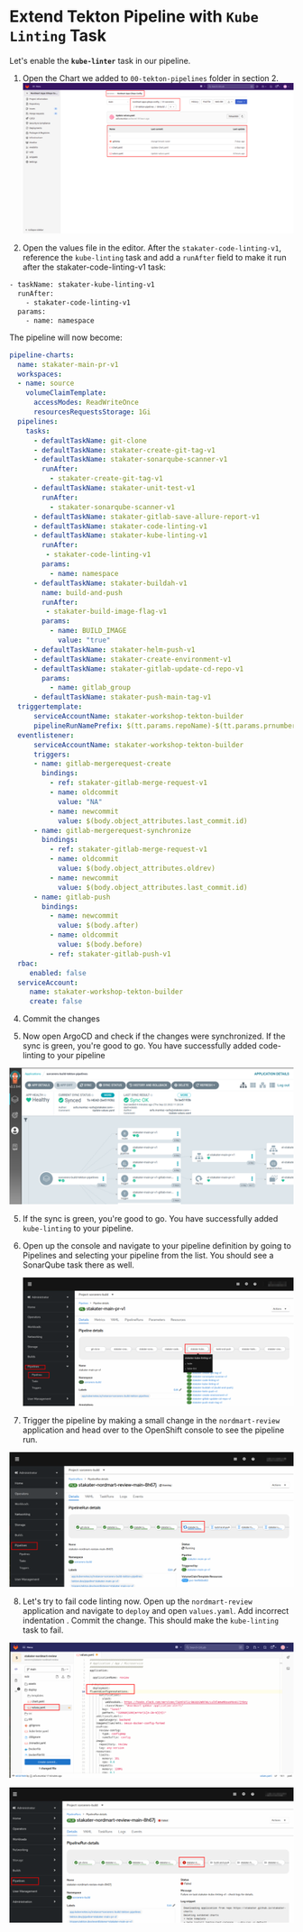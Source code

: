 # Extend Tekton Pipeline with `Kube Linting` Task

Let's enable the **`kube-linter`** task in our pipeline.

1. Open the Chart we added to `00-tekton-pipelines` folder in section 2.
  ![images/pipelines-Nordmart-apps-GitOps-config](images/pipelines-nordmart-apps-gitops-config.png)

2. Open the values file in the editor. After the `stakater-code-linting-v1`, reference the `kube-linting` task and add a `runAfter` field to make it run after the stakater-code-linting-v1 task:

```
- taskName: stakater-kube-linting-v1
  runAfter:
    - stakater-code-linting-v1
  params:
    - name: namespace

```
The pipeline will now become:
   ````yaml
   pipeline-charts:
     name: stakater-main-pr-v1
     workspaces:
     - name: source
       volumeClaimTemplate:
         accessModes: ReadWriteOnce
         resourcesRequestsStorage: 1Gi
     pipelines:
       tasks:
         - defaultTaskName: git-clone
         - defaultTaskName: stakater-create-git-tag-v1
         - defaultTaskName: stakater-sonarqube-scanner-v1
           runAfter:
             - stakater-create-git-tag-v1
         - defaultTaskName: stakater-unit-test-v1
           runAfter: 
             - stakater-sonarqube-scanner-v1
         - defaultTaskName: stakater-gitlab-save-allure-report-v1
         - defaultTaskName: stakater-code-linting-v1
         - defaultTaskName: stakater-kube-linting-v1
           runAfter:
            - stakater-code-linting-v1
           params:
             - name: namespace
         - defaultTaskName: stakater-buildah-v1
           name: build-and-push
           runAfter:
            - stakater-build-image-flag-v1
           params:
             - name: BUILD_IMAGE
               value: "true"
         - defaultTaskName: stakater-helm-push-v1
         - defaultTaskName: stakater-create-environment-v1
         - defaultTaskName: stakater-gitlab-update-cd-repo-v1
           params: 
             - name: gitlab_group
         - defaultTaskName: stakater-push-main-tag-v1
     triggertemplate:
         serviceAccountName: stakater-workshop-tekton-builder
         pipelineRunNamePrefix: $(tt.params.repoName)-$(tt.params.prnumberBranch)
     eventlistener:
         serviceAccountName: stakater-workshop-tekton-builder
         triggers:
         - name: gitlab-mergerequest-create
           bindings:
             - ref: stakater-gitlab-merge-request-v1
             - name: oldcommit
               value: "NA"
             - name: newcommit
               value: $(body.object_attributes.last_commit.id)
         - name: gitlab-mergerequest-synchronize
           bindings:
             - ref: stakater-gitlab-merge-request-v1
             - name: oldcommit
               value: $(body.object_attributes.oldrev)
             - name: newcommit
               value: $(body.object_attributes.last_commit.id)
         - name: gitlab-push
           bindings:
             - name: newcommit
               value: $(body.after)
             - name: oldcommit
               value: $(body.before)
             - ref: stakater-gitlab-push-v1
     rbac:
        enabled: false
     serviceAccount:
        name: stakater-workshop-tekton-builder
        create: false

````
4. Commit the changes

5. Now open ArgoCD and check if the changes were synchronized. If the sync is green, you're good to go. You have successfully added code-linting to your pipeline

![sonar](./images/sonar-argocd.png)

5. If the sync is green, you're good to go. You have successfully added `kube-linting` to your pipeline.

6. Open up the console and navigate to your pipeline definition by going to Pipelines and selecting your pipeline from the list. You should see a SonarQube task there as well.

   ![Kube-lint-OpenShift](./images/kube-lint-openshift.png)

7. Trigger the pipeline by making a small change in the `nordmart-review` application and head over to the OpenShift console to see the pipeline run.

![Kube-lint-running](./images/kube-lint-running.png)

8. Let's try to fail code linting now. Open up the `nordmart-review` application and navigate to `deploy` and open `values.yaml`. Add incorrect indentation . Commit the change.
   This should make the `kube-linting` task to fail.

![Kube-lint-failing](./images/kube-lint-fail.png)


![Kube-lint-failing](./images/kube-lint-failing.png)
